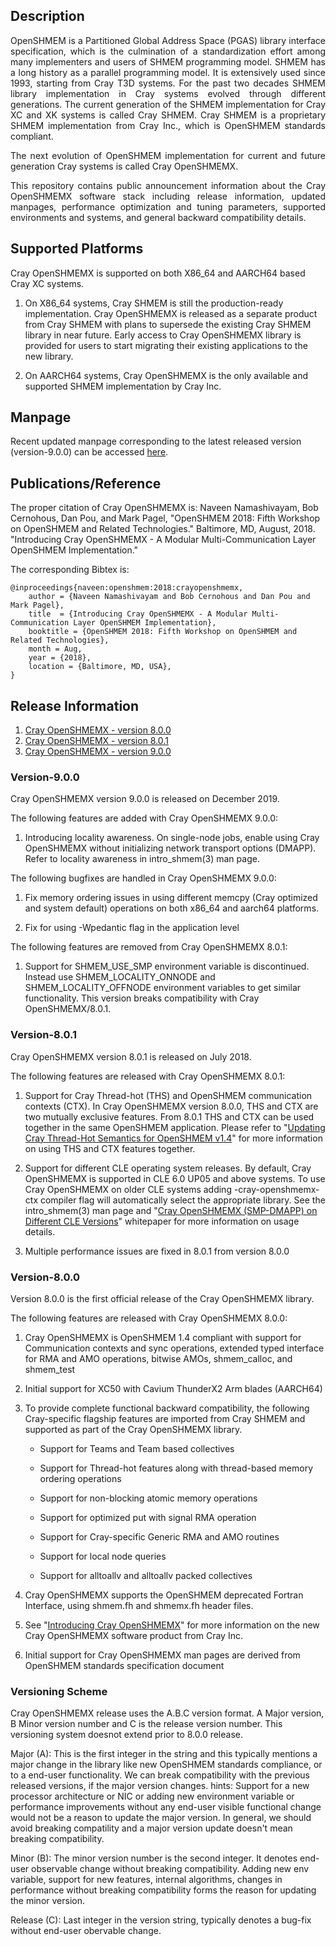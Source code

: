 ## Description
<p align="justify">
OpenSHMEM is a Partitioned Global Address Space (PGAS) library interface specification,
which is the culmination of a standardization effort among many implementers and users
of SHMEM programming model. SHMEM has a long history as a parallel programming model.
It is extensively used since 1993, starting from Cray T3D systems. For the past two
decades SHMEM library implementation in Cray systems evolved through different
generations. The current generation of the SHMEM implementation for Cray XC and XK
systems is called Cray SHMEM. Cray SHMEM is a proprietary SHMEM implementation from
Cray Inc., which is OpenSHMEM standards compliant.
</p>

<p align="justify">
The next evolution of OpenSHMEM implementation for current and future generation Cray
systems is called Cray OpenSHMEMX.
</p>

<p align="justify">
This repository contains public announcement information about the Cray OpenSHMEMX
software stack including release information, updated manpages, performance
optimization and tuning parameters, supported environments and systems, and general
backward compatibility details.
</p>

## Supported Platforms
Cray OpenSHMEMX is supported on both X86_64 and AARCH64 based Cray XC systems.

1. On X86_64 systems, Cray SHMEM is still the production-ready implementation. 
Cray OpenSHMEMX is released as a separate product from Cray SHMEM with plans 
to supersede the existing Cray SHMEM library in near future. Early access to 
Cray OpenSHMEMX library is provided for users to start migrating their existing 
applications to the new library.

2. On AARCH64 systems, Cray OpenSHMEMX is the only available
and supported SHMEM implementation by Cray Inc.

## Manpage
Recent updated manpage corresponding to the latest released
version (version-9.0.0) can be accessed [here](man/main.html).

## Publications/Reference
The proper citation of Cray OpenSHMEMX is:
Naveen Namashivayam, Bob Cernohous, Dan Pou, and Mark Pagel, "OpenSHMEM 2018: Fifth Workshop on OpenSHMEM and Related Technologies." Baltimore, MD, August, 2018. "Introducing Cray OpenSHMEMX - A Modular Multi-Communication Layer OpenSHMEM Implementation."

The corresponding Bibtex is:
```
@inproceedings{naveen:openshmem:2018:crayopenshmemx,
    author = {Naveen Namashivayam and Bob Cernohous and Dan Pou and Mark Pagel},
    title  = {Introducing Cray OpenSHMEMX - A Modular Multi-Communication Layer OpenSHMEM Implementation},
    booktitle = {OpenSHMEM 2018: Fifth Workshop on OpenSHMEM and Related Technologies},
    month = Aug,
    year = {2018},
    location = {Baltimore, MD, USA},
}
```

## Release Information
1. [Cray OpenSHMEMX - version 8.0.0](#version-8.0.0)
2. [Cray OpenSHMEMX - version 8.0.1](#version-8.0.1)
3. [Cray OpenSHMEMX - version 9.0.0](#version-9.0.0)

### Version-9.0.0
Cray OpenSHMEMX version 9.0.0 is released on December 2019.

The following features are added with Cray OpenSHMEMX 9.0.0:

1. Introducing locality awareness. On single-node jobs, enable using
Cray OpenSHMEMX without initializing network transport options (DMAPP).
Refer to locality awareness in intro_shmem(3) man page.

The following bugfixes are handled in Cray OpenSHMEMX 9.0.0:

1. Fix memory ordering issues in using different memcpy (Cray optimized
and system default) operations on both x86_64 and aarch64 platforms.

2. Fix for using -Wpedantic flag in the application level

The following features are removed from Cray OpenSHMEMX 8.0.1:

1. Support for SHMEM_USE_SMP environment variable is discontinued. Instead
use SHMEM_LOCALITY_ONNODE and SHMEM_LOCALITY_OFFNODE environment variables
to get similar functionality. This version breaks compatibility with Cray
OpenSHMEMX/8.0.1.

### Version-8.0.1
Cray OpenSHMEMX version 8.0.1 is released on July 2018.

The following features are released with Cray OpenSHMEMX 8.0.1:

1. Support for Cray Thread-hot (THS) and OpenSHMEM communication contexts
(CTX). In Cray OpenSHMEMX version 8.0.0, THS and CTX are two mutually
exclusive features. From 8.0.1 THS and CTX can be used together in the same 
OpenSHMEM application. Please refer to "[Updating Cray Thread-Hot Semantics 
for OpenSHMEM v1.4](https://pe-cray.github.io/whitepapers/)" for 
more information on using THS and CTX features together.

2. Support for different CLE operating system releases. By default, Cray
OpenSHMEMX is supported in CLE 6.0 UP05 and above systems. To use Cray
OpenSHMEMX on older CLE systems adding -cray-openshmemx-ctx compiler flag
will automatically select the appropriate library. See the intro_shmem(3)
man page and "[Cray OpenSHMEMX (SMP-DMAPP) on Different CLE 
Versions](https://pe-cray.github.io/whitepapers/)" whitepaper for more 
information on usage details.

3. Multiple performance issues are fixed in 8.0.1 from version 8.0.0

### Version-8.0.0
Version 8.0.0 is the first official release of the Cray OpenSHMEMX library.

The following features are released with Cray OpenSHMEMX 8.0.0:
1. Cray OpenSHMEMX is OpenSHMEM 1.4 compliant with support for Communication
contexts and sync operations, extended typed interface for RMA and AMO
operations, bitwise AMOs, shmem_calloc, and shmem_test

2. Initial support for XC50 with Cavium ThunderX2 Arm blades (AARCH64)

3. To provide complete functional backward compatibility, the following
Cray-specific flagship features are imported from Cray SHMEM and supported as
part of the Cray OpenSHMEMX library.
    * Support for Teams and Team based collectives

    * Support for Thread-hot features along with thread-based memory
    ordering operations

    * Support for non-blocking atomic memory operations

    * Support for optimized put with signal RMA operation

    * Support for Cray-specific Generic RMA and AMO routines

    * Support for local node queries

    * Support for alltoallv and alltoallv packed collectives

4. Cray OpenSHMEMX supports the OpenSHMEM deprecated Fortran Interface, using
shmem.fh and shmemx.fh header files.

5.  See "[Introducing Cray OpenSHMEMX](https://pe-cray.github.io/whitepapers/)"
for more information on the new Cray OpenSHMEMX software product from Cray Inc.

6. Initial support for Cray OpenSHMEMX man pages are derived from OpenSHMEM
standards specification document

### Versioning Scheme
Cray OpenSHMEMX release uses the A.B.C version format. A Major version,
B Minor version number and C is the release version number. This versioning
system doesnot extend prior to 8.0.0 release.

Major (A): This is the first integer in the string and this typically mentions
a major change in the library like new OpenSHMEM standards compliance, or to a
end-user functionality. We can break compatibility with the previous released 
versions, if the major version changes.
  hints: Support for a new processor architecture or NIC or adding new
  environment variable or performance improvements without any end-user
  visible functional change would not be a reason to update the major
  version. In general, we should avoid breaking compatility and a major
  version update doesn't mean breaking compatibility.

Minor (B): The minor version number is the second integer. It denotes end-user
observable change without breaking compatibility. Adding new env variable,
support for new features, internal algorithms, changes in performance without
breaking compatibility forms the reason for updating the minor version.

Release (C): Last integer in the version string, typically denotes a bug-fix
without end-user obervable change.

